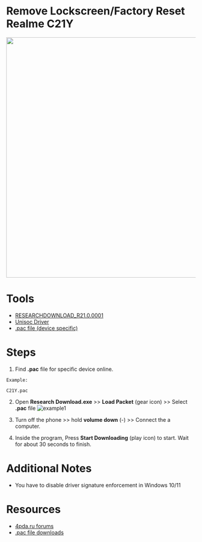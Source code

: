 # Remove Lockscreen/Factory Reset Realme C21Y
<img src="https://i.imgur.com/auNK56I.png" width="640px">

# Tools
- [RESEARCHDOWNLOAD_R21.0.0001](../Tools/RESEARCHDOWNLOAD_R21.0.0001.rar)
- [Unisoc Driver](../Drivers/Unisoc_Spreadtrum_Driver.rar)
- [.pac file (device specific)](../Forgot%20Password/Realme_C21Y_files/C21Y.pac)


# Steps
1. Find **.pac** file for specific device online. 
~~~ 
Example:

C21Y.pac
~~~


2. Open **Research Download.exe** >> **Load Packet** (gear icon) >> Select **.pac** file 
![example1](https://i.imgur.com/E44216W.png)
3. Turn off the phone >> hold **volume down** (-) >> Connect the a computer.

4. Inside the program, Press **Start Downloading** (play icon) to start. Wait for about 30 seconds to finish.

# Additional Notes
- You have to disable driver signature enforcement in Windows 10/11

# Resources
- [4pda.ru forums](https://4pda.to/forum/index.php?showtopic=822515)
- [.pac file downloads](https://www.flashfile.in/free-realme-c21y-rmx3261-lock-reset-frp-file/)

